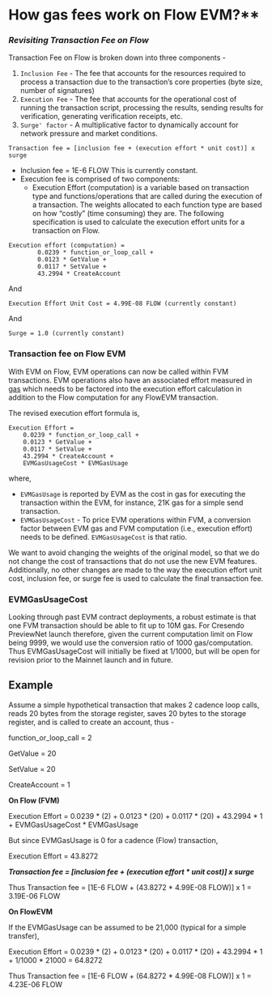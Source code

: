 # How gas fees work on Flow EVM?**

### ***Revisiting Transaction Fee on Flow***

Transaction Fee on Flow is broken down into three components - 
1. `Inclusion Fee` - The fee that accounts for the resources required to process a transaction due to the transaction’s core properties (byte size, number of signatures)
2. `Execution Fee` - The fee that accounts for the operational cost of running the transaction script, processing the results, sending results for verification, generating verification receipts, etc.
3. `Surge' factor` - A multiplicative factor to dynamically account for network pressure and market conditions.

`Transaction fee = [inclusion fee + (execution effort * unit cost)] x surge`

- Inclusion fee = 1E-6 FLOW This is currently constant.
- Execution fee is comprised of two components:
    - Execution Effort (computation) is a variable based on transaction type and functions/operations that are called during the execution of a transaction. The weights allocated to each function type are based on how “costly” (time consuming) they are. The following specification is used to calculate the execution effort units for a transaction on Flow.
        
```
Execution effort (computation) =
        0.0239 * function_or_loop_call +
        0.0123 * GetValue +
        0.0117 * SetValue +
        43.2994 * CreateAccount
```
And
```
Execution Effort Unit Cost = 4.99E-08 FLOW (currently constant)
```
And
```
Surge = 1.0 (currently constant)
```

### Transaction fee on Flow EVM

With EVM on Flow, EVM operations can now be called within FVM transactions. EVM operations also have an associated effort measured in [gas](https://ethereum.org/developers/docs/gas) which needs to be factored into the execution effort calculation in addition to the Flow computation for any FlowEVM transaction.

The revised execution effort formula is,

```
Execution Effort =
    0.0239 * function_or_loop_call +
    0.0123 * GetValue +
    0.0117 * SetValue +
    43.2994 * CreateAccount +
    EVMGasUsageCost * EVMGasUsage
```
where,
- `EVMGasUsage` is reported by EVM as the cost in gas for executing the transaction within the EVM, for instance, 21K gas for a simple send transaction.
- `EVMGasUsageCost` -  To price EVM operations within FVM, a conversion factor between EVM gas and FVM computation (i.e., execution effort) needs to be defined. `EVMGasUsageCost` is that ratio.

We want to avoid changing the weights of the original model, so that we do not change the cost of transactions that do not use the new EVM features. Additionally, no other changes are made to the way the execution effort unit cost, inclusion fee, or surge fee is used to calculate the final transaction fee.

### EVMGasUsageCost

Looking through past EVM contract deployments, a robust estimate is that one FVM transaction should be able to fit up to 10M gas. For Cresendo PreviewNet launch therefore, given the current computation limit on Flow being 9999, we would use the conversion ratio of 1000 gas/computation. Thus EVMGasUsageCost will initially be fixed at 1/1000, but will be open for revision prior to the Mainnet launch and in future.

## **Example**

Assume a simple hypothetical transaction that makes 2 cadence loop calls, reads 20 bytes from the storage register, saves 20 bytes to the storage register, and is called to create an account, thus -

function_or_loop_call = 2

GetValue = 20

SetValue = 20

CreateAccount = 1

**On Flow (FVM)**

Execution Effort = 0.0239 * (2) + 0.0123 * (20) + 0.0117 * (20) + 43.2994 * 1 + EVMGasUsageCost * EVMGasUsage

But since EVMGasUsage is 0 for a cadence (Flow) transaction, 

Execution Effort = 43.8272

***Transaction fee = [inclusion fee + (execution effort * unit cost)] x surge*** 

Thus Transaction fee = [1E-6 FLOW + (43.8272 * 4.99E-08 FLOW)] x 1 = 3.19E-06 FLOW

**On FlowEVM**

If the EVMGasUsage can be assumed to be 21,000 (typical for a simple transfer), 

Execution Effort = 0.0239 * (2) + 0.0123 * (20) + 0.0117 * (20) + 43.2994 * 1 + 1/1000 * 21000 = 64.8272

Thus Transaction fee = [1E-6 FLOW + (64.8272 * 4.99E-08 FLOW)] x 1 = 4.23E-06 FLOW
